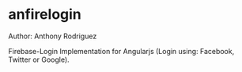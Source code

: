 anfirelogin
===========

Author: Anthony Rodriguez

Firebase-Login Implementation for Angularjs (Login using: Facebook, Twitter or Google).
